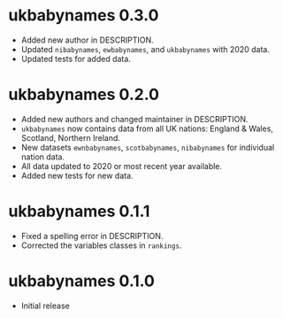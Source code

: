 # ukbabynames 0.3.0
* Added new author in DESCRIPTION.
* Updated `nibabynames`, `ewbabynames`, and `ukbabynames` with 2020 data.
* Updated tests for added data.

# ukbabynames 0.2.0

* Added new authors and changed maintainer in DESCRIPTION.
* `ukbabynames` now contains data from all UK nations: England & Wales, Scotland, Northern Ireland.
* New datasets `ewnbabynames`, `scotbabynames`, `nibabynames` for individual nation data.
* All data updated to 2020 or most recent year available.
* Added new tests for new data.

# ukbabynames 0.1.1

* Fixed a spelling error in DESCRIPTION.
* Corrected the variables classes in `rankings`.

# ukbabynames 0.1.0

* Initial release

